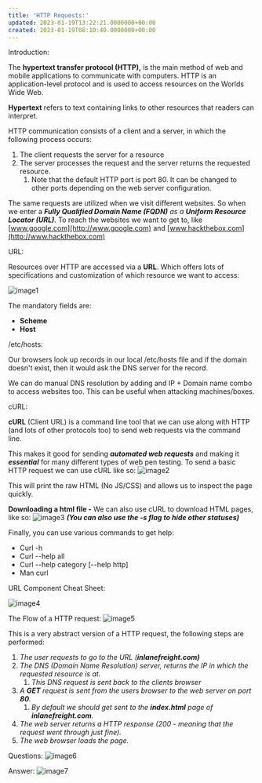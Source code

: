 ```yaml
---
title: 'HTTP Requests:'
updated: 2023-01-19T13:22:21.0000000+00:00
created: 2023-01-19T08:10:40.0000000+00:00
---
```


Introduction:

The **hypertext transfer protocol (HTTP),** is the main method of web and mobile applications to communicate with computers. HTTP is an application-level protocol and is used to access resources on the Worlds Wide Web.

**Hypertext** refers to text containing links to other resources that readers can interpret.

HTTP communication consists of a client and a server, in which the following process occurs:

1.  The client requests the server for a resource
2.  The server processes the request and the server returns the requested resource.
    1.  Note that the default HTTP port is port 80. It can be changed to other ports depending on the web server configuration.

The same requests are utilized when we visit different websites. So when we enter a ***Fully Qualified Domain Name (FQDN)** as a **Uniform Resource Locator (URL)**.* To reach the websites we want to get to, like [www.google.com](http://www.google.com) and [www.hackthebox.com](http://www.hackthebox.com)

URL:

Resources over HTTP are accessed via a **URL**. Which offers lots of specifications and customization of which resource we want to access:

![image1](../../../../_resources/image1-91.png)

The mandatory fields are:
- **Scheme**
- **Host**

/etc/hosts:

Our browsers look up records in our local /etc/hosts file and if the domain doesn't exist, then it would ask the DNS server for the record.

We can do manual DNS resolution by adding and IP + Domain name combo to access websites too. This can be useful when attacking machines/boxes.

cURL:

**cURL** (Client URL) is a command line tool that we can use along with HTTP (and lots of other protocols too) to send web requests via the command line.

This makes it good for sending ***automated web requests*** and making it ***essential*** for many different types of web pen testing. To send a basic HTTP request we can use cURL like so:
![image2](../../../../_resources/image2-72.png)

This will print the raw HTML (No JS/CSS) and allows us to inspect the page quickly.

**Downloading a html file -** We can also use cURL to download HTML pages, like so:
![image3](../../../../_resources/image3-61.png)
***(You can also use the -s flag to hide other statuses)***

Finally, you can use various commands to get help:
- Curl -h
- Curl --help all
- Curl --help category \[--help http\]
- Man curl

URL Component Cheat Sheet:

![image4](../../../../_resources/image4-52.png)

The Flow of a HTTP request:
![image5](../../../../_resources/image5-40.png)

This is a very abstract version of a HTTP request, the following steps are performed:

1.  *The user requests to go to the URL (**inlanefreight.com)***
2.  *The DNS (Domain Name Resolution) server, returns the IP in which the requested resource is at.*
    1.  *This DNS request is sent back to the clients browser*
3.  *A **GET** request is sent from the users browser to the web server on port **80**.*
    1.  *By default we should get sent to the **index.html** page of **inlanefreight.com**.*
4.  *The web server returns a HTTP response (200 - meaning that the request went through just fine).*
5.  *The web browser loads the page.*

Questions:
![image6](../../../../_resources/image6-30.png)

Answer:
![image7](../../../../_resources/image7-24.png)

